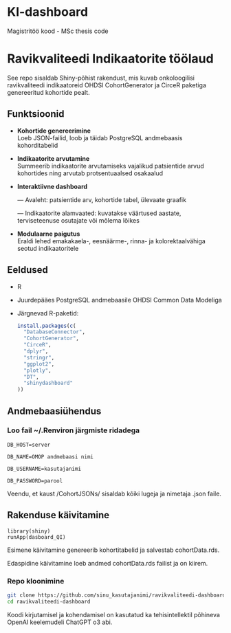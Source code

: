 # KI-dashboard
Magistritöö kood -  MSc thesis code
# Ravikvaliteedi Indikaatorite töölaud

See repo sisaldab Shiny-põhist rakendust, mis kuvab onkoloogilisi ravikvaliteedi indikaatoreid OHDSI CohortGenerator ja CirceR paketiga genereeritud kohortide pealt.

## Funktsioonid

- **Kohortide genereerimine**  
  Loeb JSON-failid, loob ja täidab PostgreSQL andmebaasis kohorditabelid  
- **Indikaatorite arvutamine**  
  Summeerib indikaatorite arvutamiseks vajalikud patsientide arvud kohortides ning arvutab protsentuaalsed osakaalud  
- **Interaktiivne dashboard**

  — Avaleht: patsientide arv, kohortide tabel, ülevaate graafik

  — Indikaatorite alamvaated: kuvatakse väärtused aastate, terviseteenuse osutajate või mõlema lõikes  
- **Modulaarne paigutus**  
  Eraldi lehed emakakaela-, eesnäärme-, rinna- ja kolorektaalvähiga seotud indikaatoritele

## Eeldused

- R 
- Juurdepääes PostgreSQL andmebaasile OHDSI Common Data Modeliga   
- Järgnevad R-paketid:

  ```r
  install.packages(c(
    "DatabaseConnector",
    "CohortGenerator",
    "CirceR",
    "dplyr",
    "stringr",
    "ggplot2",
    "plotly",
    "DT",
    "shinydashboard"
  ))

## Andmebaasiühendus
### Loo fail ~/.Renviron järgmiste ridadega
```
DB_HOST=server

DB_NAME=OMOP andmebaasi nimi

DB_USERNAME=kasutajanimi

DB_PASSWORD=parool
```

Veendu, et kaust /CohortJSONs/ sisaldab kõiki lugeja ja nimetaja .json faile.


## Rakenduse käivitamine
```
library(shiny)
runApp(dasboard_QI)
```
Esimene käivitamine genereerib kohortitabelid ja salvestab cohortData.rds.

Edaspidine käivitamine loeb andmed cohortData.rds failist ja on kiirem.

### Repo kloonimine

```bash
git clone https://github.com/sinu_kasutajanimi/ravikvaliteedi-dashboard.git
cd ravikvaliteedi-dashboard
```

Koodi kirjutamisel ja kohendamisel on kasutatud ka tehisintellektil põhineva OpenAI keelemudeli ChatGPT o3 abi.
